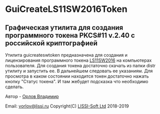 # GuiCreateLS11SW2016Token
Графическая утилита для создания программного токена PKCS#11 v.2.40 с российской криптографией
------

Утилита guicreateswtoken предназначена для создания и лицензирования программного токена [LS11SW2016](http://soft.lissi.ru/ls_product/skzi/LS11SW2016)
на компьютерах пользователя. Для создания токена достаточно скачать из папки distr утилиту и запустить ее.
В дальнейшем следовать ее указаниям. Для просмотра в каком состоянии находится токен достаточно 
нажать кнопку "Статус токена". И там жебудет подсказка что необходимо сделать.


Автор - [Орлов Владимир](http://museum.lissi-crypto.ru/)

Email: vorlov@lissi.ru
Copyright(C) [LISSI-Soft Ltd](http://soft.lissi.ru) 2018-2019
